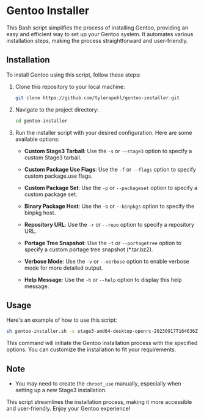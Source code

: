 # Gentoo Installer

This Bash script simplifies the process of installing Gentoo, providing an easy and efficient way to set up your Gentoo system. It automates various installation steps, making the process straightforward and user-friendly.

## Installation

To install Gentoo using this script, follow these steps:

1. Clone this repository to your local machine:

   ```bash
   git clone https://github.com/tylerapohl/gentoo-installer.git
   ```

2. Navigate to the project directory:

   ```bash
   cd gentoo-installer
   ```

3. Run the installer script with your desired configuration. Here are some available options:

   - **Custom Stage3 Tarball**: Use the `-s` or `--stage3` option to specify a custom Stage3 tarball.

   - **Custom Package Use Flags**: Use the `-f` or `--flags` option to specify custom package.use flags.

   - **Custom Package Set**: Use the `-p` or `--packageset` option to specify a custom package set.

   - **Binary Package Host**: Use the `-b` or `--binpkgs` option to specify the binpkg host.

   - **Repository URL**: Use the `-r` or `--repo` option to specify a repository URL.

   - **Portage Tree Snapshot**: Use the `-t` or `--portagetree` option to specify a custom portage tree snapshot (*.tar.bz2).

   - **Verbose Mode**: Use the `-v` or `--verbose` option to enable verbose mode for more detailed output.

   - **Help Message**: Use the `-h` or `--help` option to display this help message.

## Usage

Here's an example of how to use this script:

```bash
sh gentoo-installer.sh -s stage3-amd64-desktop-openrc-20230917T164636Z.tar.xz -f use/custom-portage-2023-09-24 -p sets/fullset -b localhost -t portage-2023-09-24.tar.bz2
```

This command will initiate the Gentoo installation process with the specified options. You can customize the installation to fit your requirements.

## Note

- You may need to create the `chroot_use` manually, especially when setting up a new Stage3 installation.

This script streamlines the installation process, making it more accessible and user-friendly. Enjoy your Gentoo experience!

